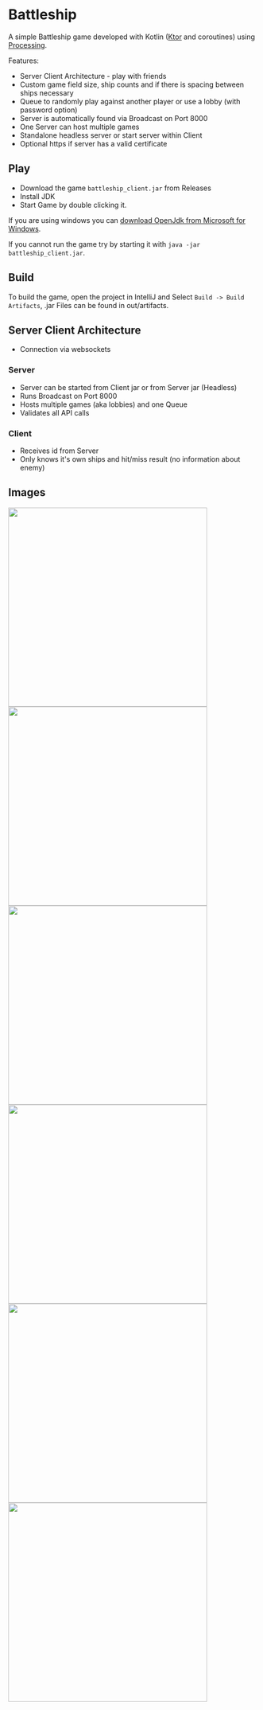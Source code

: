 # Battleship

A simple Battleship game developed with Kotlin ([Ktor](https://ktor.io/) and coroutines) using [Processing](https://processing.org/de/).

Features:
- Server Client Architecture - play with friends
- Custom game field size, ship counts and if there is spacing between ships necessary
- Queue to randomly play against another player or use a lobby (with password option)
- Server is automatically found via Broadcast on Port 8000
- One Server can host multiple games
- Standalone headless server or start server within Client
- Optional https if server has a valid certificate

## Play

- Download the game `battleship_client.jar` from Releases
- Install JDK
- Start Game by double clicking it.

If you are using windows you can [download OpenJdk from Microsoft for Windows](https://docs.microsoft.com/de-de/java/openjdk/download).

If you cannot run the game try by starting it with `java -jar battleship_client.jar`.

## Build

To build the game, open the project in IntelliJ and Select `Build -> Build Artifacts`, .jar Files can be found in out/artifacts.

## Server Client Architecture

- Connection via websockets

### Server

- Server can be started from Client jar or from Server jar (Headless)
- Runs Broadcast on Port 8000
- Hosts multiple games (aka lobbies) and one Queue
- Validates all API calls

### Client

- Receives id from Server
- Only knows it's own ships and hit/miss result (no information about enemy)

## Images

<img src="https://user-images.githubusercontent.com/13292441/173239158-1b02059c-553d-41f7-b315-14058a13f701.jpg" width="400"> <img src="https://user-images.githubusercontent.com/13292441/173239036-634652dc-7183-4b6b-8dbd-4419ee47a9f9.jpg" width="400">
<img src="https://user-images.githubusercontent.com/13292441/173239038-63d2c5f6-8a1a-4d36-84c3-018d658847c2.jpg" width="400">
<img src="https://user-images.githubusercontent.com/13292441/173239041-034b0a34-54a4-4635-8210-04000bf55d50.jpg" width="400">
<img src="https://user-images.githubusercontent.com/13292441/173239043-a9787354-009f-45b3-aa0a-3dbfe6140f5c.jpg" width="400">
<img src="https://user-images.githubusercontent.com/13292441/173239209-0ad935a8-21de-4678-959b-f79be17139dc.jpg" width="400">
